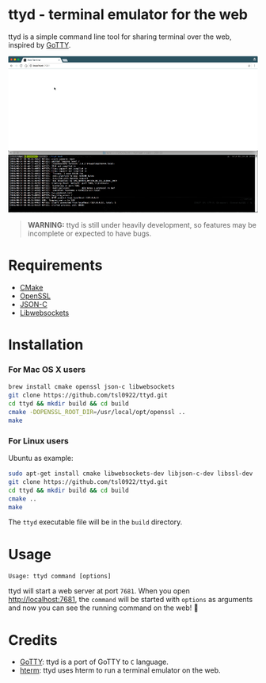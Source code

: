 # ttyd - terminal emulator for the web

ttyd is a simple command line tool for sharing terminal over the web, inspired by [GoTTY](https://github.com/yudai/gotty).

![screenshot](screenshot.gif)

> **WARNING:** ttyd is still under heavily development, so features may be incomplete or expected to have bugs.

# Requirements

- [CMake](https://cmake.org)
- [OpenSSL](https://www.openssl.org)
- [JSON-C](https://github.com/json-c/json-c)
- [Libwebsockets](https://libwebsockets.org)

# Installation

### For Mac OS X users

```bash
brew install cmake openssl json-c libwebsockets
git clone https://github.com/tsl0922/ttyd.git
cd ttyd && mkdir build && cd build
cmake -DOPENSSL_ROOT_DIR=/usr/local/opt/openssl ..
make
```

### For Linux users

Ubuntu as example:

```bash
sudo apt-get install cmake libwebsockets-dev libjson-c-dev libssl-dev
git clone https://github.com/tsl0922/ttyd.git
cd ttyd && mkdir build && cd build
cmake ..
make
```

The `ttyd` executable file will be in the `build` directory.

# Usage

```
Usage: ttyd command [options]
```

ttyd will start a web server at port `7681`. When you open <http://localhost:7681>, the `command` will be started with `options` as arguments and now you can see the running command on the web! :tada: 

# Credits

- [GoTTY](https://github.com/yudai/gotty): ttyd is a port of GoTTY to `C` language.
- [hterm](https://chromium.googlesource.com/apps/libapps/+/HEAD/hterm): ttyd uses hterm to run a terminal emulator on the web.